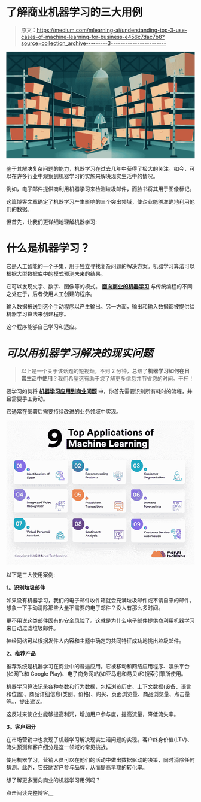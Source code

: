 # 了解商业机器学习的三大用例

> 原文：<https://medium.com/mlearning-ai/understanding-top-3-use-cases-of-machine-learning-for-business-e456c7dac7b8?source=collection_archive---------3----------------------->

![](img/a1a8ac9b49f95c599027ea8a4d7b04e3.png)

鉴于其解决复杂问题的能力，机器学习在过去几年中获得了极大的关注。如今，可以在许多行业中观察到机器学习的实施来解决现实生活中的情况。

例如，电子邮件提供商利用机器学习来检测垃圾邮件，而脸书将其用于图像标记。

这篇博客文章确定了机器学习产生影响的三个突出领域，使企业能够准确地利用他们的数据。

但首先，让我们更详细地理解机器学习:

# **什么是机器学习？**

它是人工智能的一个子集，用于独立寻找复杂问题的解决方案。机器学习算法可以根据大型数据库中的模式预测未来的结果。

它可以发现文字、数字、图像等的模式。 [**面向商业的机器学习**](https://marutitech.com/machine-learning-services/?utm_source=medium&utm_medium=content_promotion&utm_campaign=Use_Cases_of_ML_for_Business) 与传统编程的不同之处在于，后者使用人工创建的程序。

输入数据被送到这个手动程序以产生输出。另一方面，输出和输入数据都被提供给机器学习算法来创建程序。

这个程序能够自己学习和适应。

# ***可以用机器学习解决的现实问题***

> 以上是一个关于该话题的短视频。不到 2 分钟，总结了**机器学习如何在日常生活中使用**？我们希望这有助于您了解更多信息并节省您的时间。干杯！

要学习如何将 [**机器学习应用到商业问题**](https://marutitech.com/contact-us/?utm_source=medium&utm_medium=content_promotion&utm_campaign=Use_Cases_of_ML_for_Business) 中，你首先需要识别所有耗时的流程，并且需要手工劳动。

它通常在部署后需要持续改进的业务领域中实现。

![](img/79671f1c4f4f21de4712c41b8a65c5fd.png)

以下是三大使用案例:

**1。识别垃圾邮件**

如果没有机器学习，我们的电子邮件收件箱就会充满垃圾邮件或不请自来的邮件。想象一下手动清除那些大量不需要的电子邮件？没人有那么多时间。

更不用说这类邮件固有的安全风险了。这就是为什么电子邮件提供商利用机器学习来自动过滤垃圾邮件。

神经网络可以根据发件人内容和主题中确定的共同特征成功地挑出垃圾邮件。

**2。推荐产品**

推荐系统是机器学习在商业中的普遍应用。它被移动和网络应用程序、娱乐平台(如网飞和 Google Play)、电子商务网站(如亚马逊和易贝)和搜索引擎所使用。

机器学习算法记录各种参数和行为数据，包括浏览历史、上下文数据(设备、语言和位置)、商品详细信息(类别、价格)、购买、页面浏览量、商品浏览量、点击量等。，提出建议。

这反过来使企业能够提高利润，增加用户参与度，提高流量，降低流失率。

**3。客户细分**

在市场营销中也发现了机器学习解决现实生活问题的实现。客户终身价值(LTV)、流失预测和客户细分是这一领域的常见挑战。

使用机器学习，营销人员可以在他们的活动中做出数据驱动的决策，同时消除任何猜测。此外，它鼓励客户参与品牌，从而提高早期的转化率。

想了解更多面向商业的机器学习用例吗？

点击阅读完整博客[。](https://marutitech.com/problems-solved-machine-learning/?utm_source=medium&utm_medium=content_promotion&utm_campaign=Use_Cases_of_ML_for_Business)